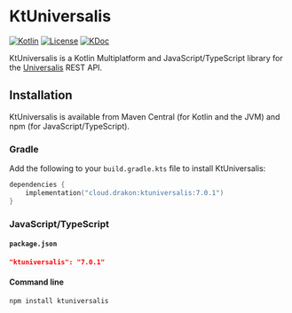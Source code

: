 # KtUniversalis

[![Kotlin](https://img.shields.io/badge/kotlin-1.9.10-blue.svg?logo=kotlin)](http://kotlinlang.org)
[![License](https://img.shields.io/github/license/drakon64/KtUniversalis)](https://opensource.org/license/mit/)
[![KDoc](https://javadoc.io/badge2/cloud.drakon/ktuniversalis/7.0.1/KDoc.svg)](https://javadoc.io/doc/cloud.drakon/ktuniversalis/7.0.1)

KtUniversalis is a Kotlin Multiplatform and JavaScript/TypeScript library for the [Universalis](https://universalis.app) REST API.

## Installation

KtUniversalis is available from Maven Central (for Kotlin and the JVM) and npm (for JavaScript/TypeScript).

### Gradle

Add the following to your `build.gradle.kts` file to install KtUniversalis:

```kotlin
dependencies {
    implementation("cloud.drakon:ktuniversalis:7.0.1")
}
```

### JavaScript/TypeScript

#### `package.json`

```json
"ktuniversalis": "7.0.1"
```

#### Command line

```commandline
npm install ktuniversalis
```
